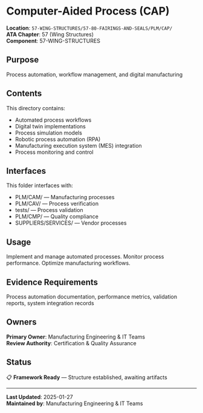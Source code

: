 # Computer-Aided Process (CAP)

**Location**: `57-WING-STRUCTURES/57-80-FAIRINGS-AND-SEALS/PLM/CAP/`  
**ATA Chapter**: 57 (Wing Structures)  
**Component**: 57-WING-STRUCTURES

## Purpose

Process automation, workflow management, and digital manufacturing

## Contents

This directory contains:

- Automated process workflows
- Digital twin implementations
- Process simulation models
- Robotic process automation (RPA)
- Manufacturing execution system (MES) integration
- Process monitoring and control

## Interfaces

This folder interfaces with:

- PLM/CAM/ — Manufacturing processes
- PLM/CAV/ — Process verification
- tests/ — Process validation
- PLM/CMP/ — Quality compliance
- SUPPLIERS/SERVICES/ — Vendor processes

## Usage

Implement and manage automated processes. Monitor process performance. Optimize manufacturing workflows.

## Evidence Requirements

Process automation documentation, performance metrics, validation reports, system integration records

## Owners

**Primary Owner**: Manufacturing Engineering & IT Teams  
**Review Authority**: Certification & Quality Assurance

## Status

📋 **Framework Ready** — Structure established, awaiting artifacts

---

**Last Updated**: 2025-01-27  
**Maintained by**: Manufacturing Engineering & IT Teams
